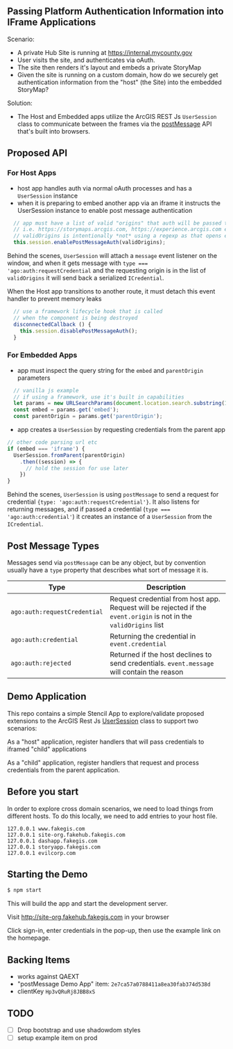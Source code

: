 ## Passing Platform Authentication Information into IFrame Applications

Scenario:

- A private Hub Site is running at https://internal.mycounty.gov
- User visits the site, and authenticates via oAuth.
- The site then renders it's layout and embeds a private StoryMap
- Given the site is running on a custom domain, how do we securely get authentication information from the "host" (the Site) into the embedded StoryMap?

Solution:
- The Host and Embedded apps utilize the ArcGIS REST Js `UserSession` class to communicate between the frames via the [postMessage]() API that's built into browsers.

## Proposed API

### For Host Apps
- host app handles auth via normal oAuth processes and has a `UserSession` instance
- when it is preparing to embed another app via an iframe it instructs the UserSession instance to enable post message authentication

```js
  // app must have a list of valid "origins" that auth will be passed to
  // i.e. https://storymaps.arcgis.com, https://experience.arcgis.com etc
  // validOrigins is intentionally *not* using a regexp as that opens exploits
  this.session.enablePostMessageAuth(validOrigins);
```

Behind the scenes, `UserSession` will attach a `message` event listener on the window, and when it gets message with `type === 'ago:auth:requestCredential` and the requesting origin is in the list of `validOrigins` it will send back a serialized `ICredential`. 

When the Host app transitions to another route, it must detach this event handler to prevent memory leaks

```js
  // use a framework lifecycle hook that is called 
  // when the component is being destroyed
  disconnectedCallback () {
    this.session.disablePostMessageAuth();
  }
```


### For Embedded Apps
- app must inspect the query string for the `embed` and `parentOrigin` parameters

```js
  // vanilla js example
  // if using a framework, use it's built in capabilities
  let params = new URLSearchParams(document.location.search.substring(1));
  const embed = params.get('embed');
  const parentOrigin = params.get('parentOrigin');
```

- app creates a `UserSession` by requesting credentials from the parent app

```js
// other code parsing url etc
if (embed === 'iframe') {
  UserSession.fromParent(parentOrigin)
    .then((session) => {
      // hold the session for use later
    })
}
```

Behind the scenes, `UserSession` is using `postMessage` to send a request for credential `{type: 'ago:auth:requestCredential'}`. It also listens for returning messages, and if passed a credential (`type === 'ago:auth:credential'`) it creates an instance of a `UserSession` from the `ICredential`.

## Post Message Types
Messages send via `postMessage` can be any object, but by convention usually have a `type` property that describes what sort of message it is.

| Type | Description |
| -- | -- |
| `ago:auth:requestCredential` | Request credential from host app. Request will be rejected if the `event.origin` is not in the `validOrigins` list |
| `ago:auth:credential` | Returning the credential in `event.credential` |
| `ago:auth:rejected` | Returned if the host declines to send credentials. `event.message` will contain the reason |


## Demo Application

This repo contains a simple Stencil App to explore/validate proposed extensions to the ArcGIS Rest Js [UserSession](https://esri.github.io/arcgis-rest-js/api/auth/UserSession/) class to support two scenarios:

As a "host" application, register handlers that will pass credentials to iframed "child" applications

As a "child" application, register handlers that request and process credentials from the parent application.



## Before you start
In order to explore cross domain scenarios, we need to load things from different hosts. To do this locally, we need to add entries to your host file.

```
127.0.0.1 www.fakegis.com
127.0.0.1 site-org.fakehub.fakegis.com
127.0.0.1 dashapp.fakegis.com
127.0.0.1 storyapp.fakegis.com
127.0.0.1 evilcorp.com
```

## Starting the Demo

```sh
$ npm start
```

This will build the app and start the development server. 

Visit http://site-org.fakehub.fakegis.com in your browser

Click sign-in, enter credentials in the pop-up, then use the example link on the homepage.


## Backing Items
- works against QAEXT
- "postMessage Demo App" item: `2e7ca57a0788411a8ea30fab374d538d`
- clientKey `Hp3vQRuRj8JBB8xS`

## TODO
- [ ] Drop bootstrap and use shadowdom styles
- [ ] setup example item on prod